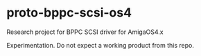 # proto-bppc-scsi-os4
Research project for BPPC SCSI driver for AmigaOS4.x

Experimentation. Do not expect a working product from this repo.
